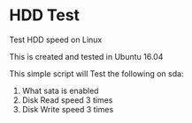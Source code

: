 # HDD Test
Test HDD speed on Linux

This is created and tested in Ubuntu 16.04

This simple script will Test the following on sda:
1. What sata is enabled
2. Disk Read speed 3 times
3. Disk Write speed 3 times
